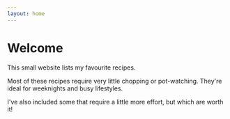 ```yaml
---
layout: home
---
```

# Welcome

This small website lists my favourite recipes.

Most of these recipes require very little chopping or pot-watching. They're ideal for weeknights and busy lifestyles. 

I've also included some that require a little more effort, but which are worth it!
